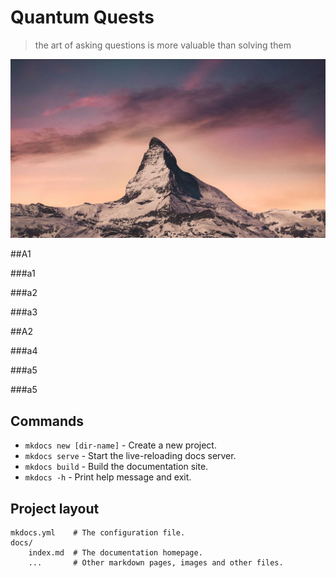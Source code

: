 # Quantum Quests 

> the art of asking questions is more valuable than solving them


![Matterhorn](Assets/Images/matterhorn24.png)

##A1

###a1

###a2

###a3

##A2

###a4

###a5

###a5



## Commands

* `mkdocs new [dir-name]` - Create a new project.
* `mkdocs serve` - Start the live-reloading docs server.
* `mkdocs build` - Build the documentation site.
* `mkdocs -h` - Print help message and exit.

## Project layout

    mkdocs.yml    # The configuration file.
    docs/
        index.md  # The documentation homepage.
        ...       # Other markdown pages, images and other files.

